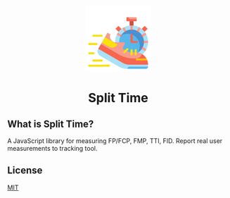 <div align="center">
  <img src="./logo/logo.png" width="150" />
  <h1>
    Split Time
  </h1>
</div>

## What is Split Time?

A JavaScript library for measuring FP/FCP, FMP, TTI, FID. Report real user measurements to tracking tool.

## License

[MIT](LICENSE)
